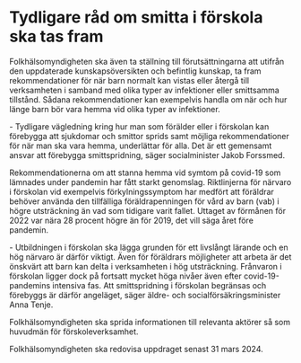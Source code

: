 # Tydligare råd om smitta i förskola ska tas fram

Folkhälsomyndigheten ska även ta ställning till förutsättningarna att utifrån den uppdaterade kunskapsöversikten och befintlig kunskap, ta fram rekommendationer för när barn normalt kan vistas eller återgå till verksamheten i samband med olika typer av infektioner eller smittsamma tillstånd. Sådana rekommendationer kan exempelvis handla om när och hur länge barn bör vara hemma vid olika typer av infektioner.

\- Tydligare vägledning kring hur man som förälder eller i förskolan kan förebygga att sjukdomar och smittor sprids samt möjliga rekommendationer för när man ska vara hemma, underlättar för alla. Det är ett gemensamt ansvar att förebygga smittspridning, säger socialminister Jakob Forssmed.

Rekommendationerna om att stanna hemma vid symtom på covid\-19 som lämnades under pandemin har fått starkt genomslag. Riktlinjerna för närvaro i förskolan vid exempelvis förkylningssymptom har medfört att föräldrar behöver använda den tillfälliga föräldrapenningen för vård av barn (vab) i högre utsträckning än vad som tidigare varit fallet. Uttaget av förmånen för 2022 var nära 28 procent högre än för 2019, det vill säga året före pandemin.

\- Utbildningen i förskolan ska lägga grunden för ett livslångt lärande och en hög närvaro är därför viktigt. Även för föräldrars möjligheter att arbeta är det önskvärt att barn kan delta i verksamheten i hög utsträckning. Frånvaron i förskolan ligger dock på fortsatt mycket höga nivåer även efter covid\-19\-pandemins intensiva fas. Att smittspridning i förskolan begränsas och förebyggs är därför angeläget, säger äldre\- och socialförsäkringsminister Anna Tenje.

Folkhälsomyndigheten ska sprida informationen till relevanta aktörer så som huvudmän för förskoleverksamhet.

Folkhälsomyndigheten ska redovisa uppdraget senast 31 mars 2024\.
